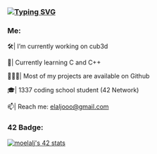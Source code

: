### <a href="https://git.io/typing-svg"><img src="https://readme-typing-svg.demolab.com?font=&pause=1000&color=9CF765&background=FFF40000&center=true&vCenter=true&random=false&width=435&lines=Welcome+to+my+Github+profile+!!" alt="Typing SVG" /></a>
### Me:
🛠| I’m currently working on cub3d

👯| Currently learning C and C++  

👨🏻‍💻| Most of my projects are available on Github

🎓| 1337 coding school student (42 Network)                                                                                              

📫| Reach me: elaljooo@gmail.com
### 42 Badge:
<a href="https://github.com/oakoudad/badge42"><img src="https://badge.mediaplus.ma/colorfulwaves/moelalj" alt="moelalj's 42 stats" /></a>
